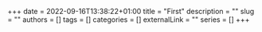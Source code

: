 +++
date = 2022-09-16T13:38:22+01:00
title = "First"
description = ""
slug = ""
authors = []
tags = []
categories = []
externalLink = ""
series = []
+++

